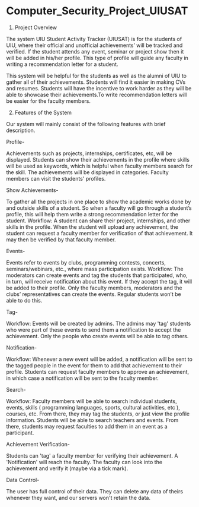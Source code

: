 # Computer_Security_Project_UIUSAT

1. Project Overview

The system UIU Student Activity Tracker (UIUSAT) is for the students of UIU, where their official and unofficial achievements’ will be tracked and verified. If the student attends any event, seminar or project show then it will be added in his/her profile. This type of profile will guide any faculty in writing a recommendation letter for a student.

This system will be helpful for the students as well as the alumni of UIU to gather all of their achievements. Students will find it easier in making CVs and resumes. Students will have the incentive to work harder as they will be able to showcase their achievements.To write recommendation letters will be easier for the faculty members.


2. Features of the System

Our system will mainly consist of the following features with brief description.

Profile-

Achievements such as projects, internships, certificates, etc, will be displayed. Students can show their achievements in the profile where skills will be used as keywords, which is helpful when faculty members search for the skill. The achievements will be displayed in categories. Faculty members can visit the students' profiles.

Show Achievements-

To gather all the projects in one place to show the academic works done by and outside skills of a student. So when a faculty will go through a student’s profile, this will help them write a strong recommendation letter for the student.
Workflow: A student can share their project, internships, and other skills in the profile. When the student will upload any achievement, the student can request a faculty member for verification of that achievement. It may then be verified by that faculty member.

Events-

Events refer to events by clubs, programming contests, concerts, seminars/webinars, etc., where mass participation exists.
Workflow: The moderators can create events and tag the students that participated, who, in turn, will receive notification about this event. If they accept the tag, it will be added to their profile. Only the faculty members, moderators and the clubs’ representatives can create the events. Regular students won’t be able to do this.

Tag-

Workflow: Events will be created by admins. The admins may 'tag' students who were part of these events to send them a notification to accept the achievement. Only the people who create events will be able to tag others.

Notification-

Workflow: Whenever a new event will be added, a notification will be sent to the tagged people in the event for them to add that achievement to their profile. Students can request faculty members to approve an achievement, in which case a notification will be sent to the faculty member.

Search-

Workflow: Faculty members will be able to search individual students, events, skills ( programming languages, sports, cultural activities, etc ), courses, etc. From there, they may tag the students, or just view the profile information. Students will be able to search teachers and events. From there, students may request faculties to add them in an event as a participant.

Achievement Verification-

Students can 'tag' a faculty member for verifying their achievement. A 'Notification' will reach the faculty. The faculty can look into the achievement and verify it (maybe via a tick mark).

Data Control-

The user has full control of their data. They can delete any data of theirs whenever they want, and our servers won't retain the data.

